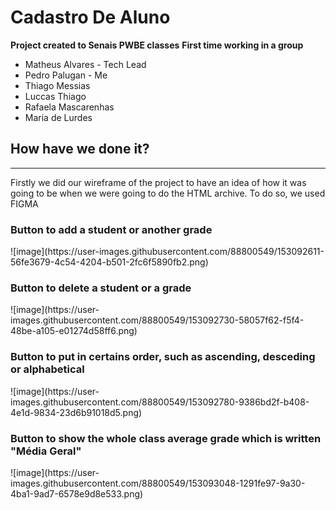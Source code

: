 # Cadastro De Aluno

<b>Project created to Senais PWBE classes</b>
<b>First time working in a group</b>
<ul>
  <li>Matheus Alvares - Tech Lead</li>
  <li>Pedro Palugan - Me</li>
  <li>Thiago Messias</li>
  <li>Luccas Thiago</li>
  <li>Rafaela Mascarenhas</li>
  <li>Maria de Lurdes</li>
</ul>


## How have we done it?
<hr>
Firstly we did our wireframe of the project to have an idea of how it was going to be when we were going to do the HTML archive. To do so, we used FIGMA


<h3>Button to add a student or another grade</h3>
![image](https://user-images.githubusercontent.com/88800549/153092611-56fe3679-4c54-4204-b501-2fc6f5890fb2.png)

<h3>Button to delete a student or a grade</h3>
![image](https://user-images.githubusercontent.com/88800549/153092730-58057f62-f5f4-48be-a105-e01274d58ff6.png)


<h3>Button to put in certains order, such as ascending, desceding or alphabetical</h3>
![image](https://user-images.githubusercontent.com/88800549/153092780-9386bd2f-b408-4e1d-9834-23d6b91018d5.png)

<h3>Button to show the whole class average grade which is written "Média Geral"</h3>
![image](https://user-images.githubusercontent.com/88800549/153093048-1291fe97-9a30-4ba1-9ad7-6578e9d8e533.png)
